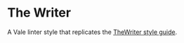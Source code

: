 # The Writer

A Vale linter style that replicates the [TheWriter style guide](http://www.thewriter.com/what-we-think/style-guide/).
